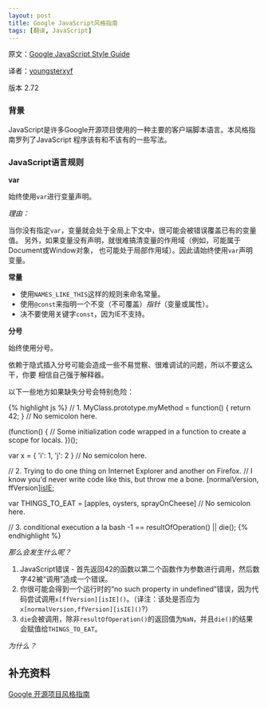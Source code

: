```yaml
---
layout: post
title: Google JavaScript风格指南
tags: [翻译, JavaScript]
---
```


原文：[Google JavaScript Style Guide](http://google-styleguide.googlecode.com/svn/trunk/javascriptguide.xml)

译者：[youngsterxyf](https://github.com/youngsterxyf)

版本 2.72

### 背景

JavaScript是许多Google开源项目使用的一种主要的客户端脚本语言。本风格指南罗列了JavaScript
程序该有和不该有的一些写法。

### JavaScript语言规则

**var**

始终使用`var`进行变量声明。

*理由：*

当你没有指定`var`，变量就会处于全局上下文中，很可能会被错误覆盖已有的变量值。
另外，如果变量没有声明，就很难搞清变量的作用域（例如，可能属于Document或Window对象，
也可能处于局部作用域）。因此请始终使用`var`声明变量。

**常量**

- 使用`NAMES_LIKE_THIS`这样的规则来命名常量。
- 使用`@const`来指明一个不变（不可覆盖）*指针*（变量或属性）。
- 决不要使用关键字`const`，因为IE不支持。

**分号**

始终使用分号。

依赖于隐式插入分号可能会造成一些不易觉察、很难调试的问题，所以不要这么干，你要
相信自己强于解释器。

以下一些地方如果缺失分号会特别危险：

{% highlight js %}
// 1.
MyClass.prototype.myMethod = function() {
  return 42;
}  // No semicolon here.

(function() {
  // Some initialization code wrapped in a function to create a scope for locals.
})();


var x = {
  'i': 1,
  'j': 2
}  // No semicolon here.

// 2.  Trying to do one thing on Internet Explorer and another on Firefox.
// I know you'd never write code like this, but throw me a bone.
[normalVersion, ffVersion][isIE]();


var THINGS_TO_EAT = [apples, oysters, sprayOnCheese]  // No semicolon here.

// 3. conditional execution a la bash
-1 == resultOfOperation() || die();
{% endhighlight %}

*那么会发生什么呢？*

1. JavaScript错误 -
首先返回42的函数以第二个函数作为参数进行调用，然后数字42被“调用”造成一个错误。
2. 你很可能会得到一个运行时的“no such property in
undefined”错误，因为代码尝试调用`x[ffVersion][isIE]()`。（译注：该处是否应为`x[normalVersion,ffVersion][isIE]()`?）
3. `die`会被调用，除非`resultOfOperation()`的返回值为`NaN`，并且`die()`的结果会赋值给`THINGS_TO_EAT`。

*为什么？*



## 补充资料

[Google 开源项目风格指南](http://zh-google-styleguide.readthedocs.org/en/latest/)
